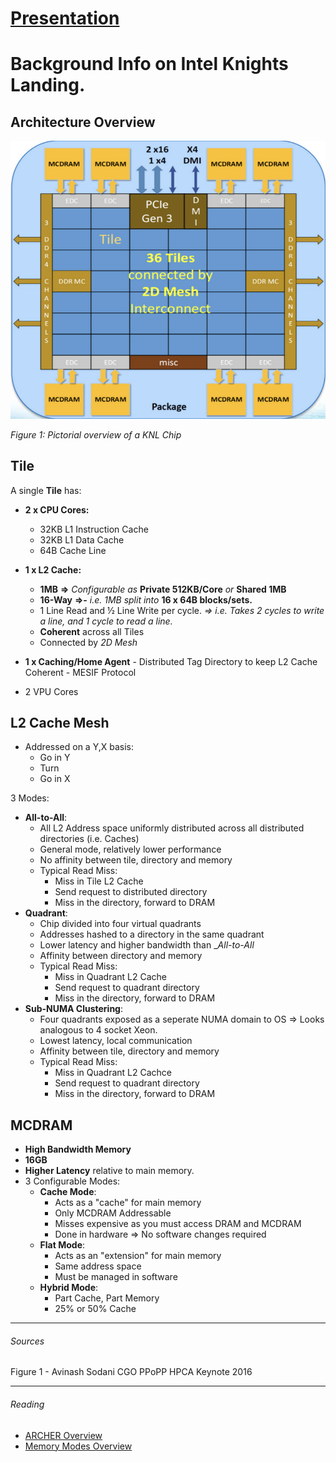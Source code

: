 
# [Presentation](http://slides.com/acwilson96/microbenchmarking-intel-xeon-knights-landing/fullscreen)

# Background Info on Intel Knights Landing.

## Architecture Overview
![[0] - KNL Overview](https://github.com/acwilson96/MicroBenchmarking-KNL/blob/master/Docs/KNL_Overview.png "[0] - KNL Overview")

_Figure 1: Pictorial overview of a KNL Chip_

## Tile
A single __Tile__ has:
* __2 x CPU Cores:__
  * 32KB L1 Instruction Cache
  * 32KB L1 Data Cache
  * 64B Cache Line
* __1 x L2 Cache:__
  * __1MB__ __=>__ _Configurable as_ __Private 512KB/Core__ _or_ __Shared 1MB__
  * __16-Way__ __=>-__ _i.e. 1MB split into_ __16 x 64B blocks/sets.__
  * 1 Line Read and ½ Line Write per cycle. _=> i.e. Takes 2 cycles to write a line, and 1 cycle to read a line._
  * __Coherent__ across all Tiles
  * Connected by _2D Mesh_

* __1 x Caching/Home Agent__ - Distributed Tag Directory to keep L2 Cache Coherent - MESIF Protocol
* 2 VPU Cores

## L2 Cache Mesh

* Addressed on a Y,X basis:
  * Go in Y
  * Turn
  * Go in X

3 Modes:
  * __All-to-All__:
    * All L2 Address space uniformly distributed across all distributed directories (i.e. Caches)
    * General mode, relatively lower performance
    * No affinity between tile, directory and memory
    * Typical Read Miss:
      * Miss in Tile L2 Cache
      * Send request to distributed directory
      * Miss in the directory, forward to DRAM
  * __Quadrant__:
    * Chip divided into four virtual quadrants
    * Addresses hashed to a directory in the same quadrant
    * Lower latency and higher bandwidth than __All-to-All_
    * Affinity between directory and memory
    * Typical Read Miss:
      * Miss in Quadrant L2 Cache
      * Send request to quadrant directory
      * Miss in the directory, forward to DRAM
  * __Sub-NUMA Clustering__:
    * Four quadrants exposed as a seperate NUMA domain to OS => Looks analogous to 4 socket Xeon.
    * Lowest latency, local communication
    * Affinity between tile, directory and memory
    * Typical Read Miss:
      * Miss in Quadrant L2 Cachce
      * Send request to quadrant directory
      * Miss in the directory, forward to DRAM

## MCDRAM

* __High Bandwidth Memory__
* __16GB__
* __Higher Latency__ relative to main memory.
* 3 Configurable Modes:
  * __Cache Mode__:
    * Acts as a "cache" for main memory
    * Only MCDRAM Addressable
    * Misses expensive as you must access DRAM and MCDRAM
    * Done in hardware => No software changes required
  * __Flat Mode__:
    * Acts as an "extension" for main memory
    * Same address space
    * Must be managed in software
  * __Hybrid Mode__:
    * Part Cache, Part Memory
    * 25% or 50% Cache

---
###### Sources
Figure 1 - Avinash Sodani CGO PPoPP HPCA Keynote 2016

---
###### Reading
* [ARCHER Overview](http://www.archer.ac.uk/training/course-material/2016/11/161101_KNL_EPCC/Slides/L01-IntroductionToKNL.pdf)
* [Memory Modes Overview](https://www.alcf.anl.gov/files/HC27.25.710-Knights-Landing-Sodani-Intel.pdf)
